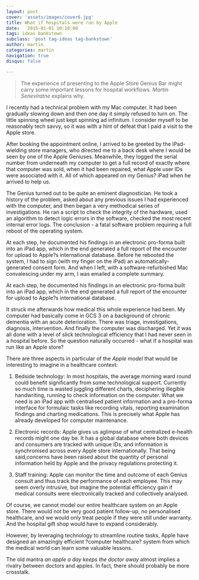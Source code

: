 ```yaml
---
layout: post
cover: 'assets/images/cover6.jpg'
title: What if hospitals were run by Apple
date:   2015-01-01 10:18:00
tags: ideas bankstown
subclass: 'post tag-ideas tag-bankstown'
author: martin
categories: martin
navigation: true
disqus: false

---
```


>  The experience of presenting to the Apple Store Genius Bar might carry some important lessons for hospital workflows. *Martin Seneviratne* explains why.

I recently had a technical problem with my Mac computer. It had been gradually slowing down and then one day it simply refused to turn on. The little spinning wheel just kept spinning ad infinitum. I consider myself to be reasonably tech savvy, so it was with a hint of defeat that I paid a visit to the Apple store.

After booking the appointment online, I arrived to be greeted by the iPad-wielding store managers, who directed me to a back desk where I would be seen by one of the Apple Geniuses. Meanwhile, they logged the serial number from underneath my computer to get a full record of exactly where that computer was sold, when it had been repaired, what Apple user IDs were associated with it. All of which appeared on my Genius? iPad when he arrived to help us.

The Genius turned out to be quite an eminent diagnostician. He took a history of the problem, asked about any previous issues I had experienced with the computer, and then began a very methodical series of investigations. He ran a script to check the integrity of the hardware, used an algorithm to detect logic errors in the software, checked the most recent internal error logs. The conclusion - a fatal software problem requiring a full reboot of the operating system.

At each step, he documented his findings in an electronic pro-forma built into an iPad app, which in the end generated a full report of the encounter for upload to Apple?s international database. Before he rebooted the system, I had to sign (with my finger on the iPad) an automatically-generated consent form. And when I left, with a software-refurbished Mac convalescing under my arm, I was emailed a complete summary.

At each step, he documented his findings in an electronic pro-forma built into an iPad app, which in the end generated a full report of the encounter for upload to Apple?s international database.

It struck me afterwards how medical this whole experience had been. My computer had basically come in GCS 3 on a background of chronic dementia with an acute deterioration. There was triage, investigations, diagnosis, intervention. And finally the computer was discharged. Yet it was all done with a level of slick technological efficiency that I had never seen in a hospital before. So the question naturally occurred - what if a hospital was run like an Apple store?

There are three aspects in particular of the *Apple model* that would be interesting to imagine in a healthcare context:

1. Bedside technology: In most hospitals, the average morning ward round could benefit significantly from some technological support. Currently so much time is wasted juggling different charts, deciphering illegible handwriting, running to check information on the computer. What we need is an iPad app with centralised patient information and a pro-forma interface for formulaic tasks like recording vitals, reporting examination findings and charting medications. This is precisely what Apple has already developed for computer maintenance.

2. Electronic records: Apple gives us aglimpse of what centralized e-health records might one day be. It has a global database where both devices and consumers are tracked with unique IDs, and information is synchronised across every Apple store internationally. That being said,concerns have been raised about the quantity of personal information held by Apple and the privacy regulations protecting it.

3. Staff training: Apple can monitor the time and outcome of each Genius consult and thus track the performance of each employee. This may seem overly intrusive, but imagine the potential efficiency gain if medical consults were electronically tracked and collectively analysed.

Of course, we cannot model our entire healthcare system on an Apple store. There would not be very good patient follow-up, no personalised healthcare, and we would only treat people if they were still under warranty. And the hospital gift shop would have to expand considerably.

However, by leveraging technology to streamline routine tasks, Apple have designed an amazingly efficient ?computer healthcare? system from which the medical world can learn some valuable lessons.

The old mantra *an apple a day keeps the doctor away* almost implies a rivalry between doctors and apples. In fact, there should probably be more crosstalk.


